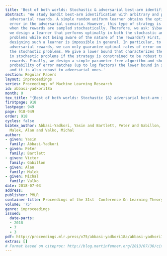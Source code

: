 ```yaml
---
title: 'Best of both worlds: Stochastic & adversarial best-arm identification'
abstract: 'We study bandit best-arm identification with arbitrary and potentially
  adversarial rewards. A simple random uniform learner obtains the optimal rate of
  error in the adversarial scenario. However, this type of strategy is suboptimal
  when the rewards are sampled stochastically. Therefore, we ask: $\backslash$emph{Can
  we design a learner that performs optimally in both the stochastic and adversarial
  problems while not being aware of the nature of the rewards?} First, we show that
  designing such a learner is impossible in general. In particular, to be robust to
  adversarial rewards, we can only guarantee optimal rates of error on a subset of
  the stochastic problems. We give a lower bound that characterizes the optimal rate
  in stochastic problems if the strategy is constrained to be robust to adversarial
  rewards. Finally, we design a simple parameter-free algorithm and show that its
  probability of error matches (up to log factors) the lower bound in stochastic problems,
  and it is also robust to adversarial ones.'
section: Regular Papers
layout: inproceedings
series: Proceedings of Machine Learning Research
id: abbasi-yadkori18a
month: 0
tex_title: "{Best of both worlds: Stochastic {&} adversarial best-arm identification}"
firstpage: 918
lastpage: 949
page: 918-949
order: 918
cycles: false
bibtex_author: Abbasi-Yadkori, Yasin and Bartlett, Peter and Gabillon, Victor and
  Malek, Alan and Valko, Michal
author:
- given: Yasin
  family: Abbasi-Yadkori
- given: Peter
  family: Bartlett
- given: Victor
  family: Gabillon
- given: Alan
  family: Malek
- given: Michal
  family: Valko
date: 2018-07-03
address: 
publisher: PMLR
container-title: Proceedings of the 31st  Conference On Learning Theory
volume: '75'
genre: inproceedings
issued:
  date-parts:
  - 2018
  - 7
  - 3
pdf: http://proceedings.mlr.press/v75/abbasi-yadkori18a/abbasi-yadkori18a.pdf
extras: []
# Format based on citeproc: http://blog.martinfenner.org/2013/07/30/citeproc-yaml-for-bibliographies/
---
```


